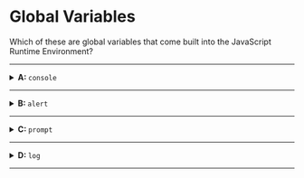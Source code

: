 # Global Variables

Which of these are global variables that come built into the JavaScript Runtime
Environment?

---

<details>
<summary><strong>A: </strong> <code>console</code></summary>
<br>

✔ Correct!

`console` is the built-in global variable that stores useful functions for
developers to print what's happening inside their program while it's running.

`console.log` is a _function_ which means you need to _call_ it using
parentheses and an argument between the parentheses: `console.log('hello');`.

This is all you need to know for now, you'll learn more about functions later.

</details>

---

<details>
<summary><strong>B: </strong> <code>alert</code></summary>
<br>

✔ Correct!

`alert` is the built-in global variable you can use to display text to a user.

`alert` is a _function_ which means you need to _call_ it using parentheses and
an argument between the parentheses: `alert('argument');`.

This is all you need to know for now, you'll learn more about functions later.

</details>

---

<details>

<summary><strong>C: </strong> <code>prompt</code></summary>
<br>

✔ Correct!

`prompt` is the built-in global variable you can use to get data from a user.

`prompt` is a _function_ which means you need to _call_ it using parentheses and
an argument between the parentheses: `prompt('some instructions');`.

This is all you need to know for now, you'll learn more about functions later.

</details>

---

<details>

<summary><strong>D: </strong> <code>log</code></summary>
<br>

✖ Nope.

`log` is not a built-in global variable. It is a _property_ of the `console`
object, but `log` does not exist on it's own. Try this little program to see:

```js
'use strict';

console.log('the next line will throw an error');

log('this line will throw an error');
```

</details>

---
